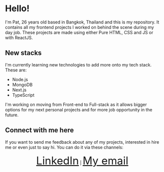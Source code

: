 <h1 >Hello!</h1>
I'm Pat, 26 years old based in Bangkok, Thailand and this is my repository. It contains all my frontend projects I worked on behind the scene during my day job. These projects are made using either Pure HTML, CSS and JS or with ReactJS. 
<br/>
<h2>New stacks</h2>
I'm currently learning new technologies to add more onto my tech stack. These are: 
<ul>
  <li>Node.js</li>
  <li>MongoDB</li>
  <li>Next.js</li>
  <li>TypeScript</li>
</ul>


I'm working on moving from Front-end to Full-stack as it allows bigger options for my next personal projects and for more job opportunity in the future. 

<h2 >Connect with me here</h2>
If you want to send me feedback about any of my projects, interested in hire me or even just to say hi. You can do it via these channels: 
<p align="center" >
  <a style="font-size:35px;" href="https://www.linkedin.com/in/kalyada-leosrisook-314a31173/">LinkedIn</a>
  |
  <a style="font-size:35px;" href="mailto:Kalyada.L@outlook.com">My email</a>
</p>

